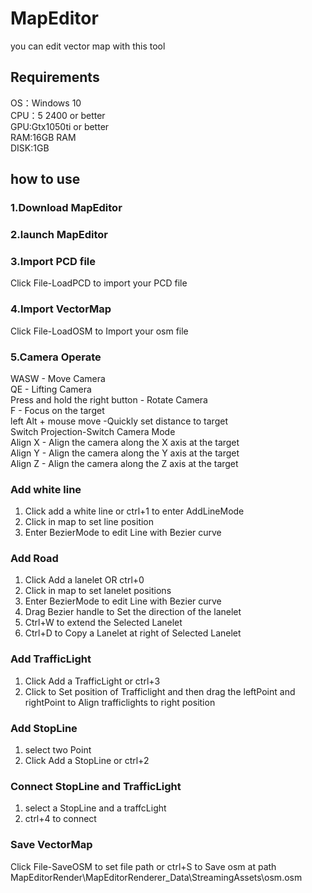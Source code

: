 # MapEditor
you can edit vector map with this tool
## Requirements
OS：Windows 10  
CPU：5 2400 or better  
GPU:Gtx1050ti or better  
RAM:16GB RAM  
DISK:1GB  
## how to use
### 1.Download MapEditor
### 2.launch MapEditor
### 3.Import PCD file
Click File-LoadPCD to import your PCD file  
### 4.Import VectorMap
Click File-LoadOSM to Import your osm file
### 5.Camera Operate
WASW - Move Camera  
QE - Lifting Camera  
Press and hold the right button - Rotate Camera  
F - Focus on the target  
left Alt + mouse move -Quickly set distance to target  
Switch Projection-Switch Camera Mode  
Align X - Align the camera along the X axis at the target  
Align Y - Align the camera along the Y axis at the target  
Align Z - Align the camera along the Z axis at the target
### Add white line
1. Click add a white line or ctrl+1 to enter AddLineMode
2. Click in map to set line position
3. Enter BezierMode to edit Line with Bezier curve
### Add Road
1. Click Add a lanelet OR ctrl+0
2. Click in map to set lanelet positions
3. Enter BezierMode to edit Line with Bezier curve
4. Drag Bezier handle to Set the direction of the lanelet
5. Ctrl+W to extend the Selected Lanelet
6. Ctrl+D to Copy a Lanelet at right of Selected Lanelet
### Add TrafficLight
1. Click Add a TrafficLight or ctrl+3
2. Click to Set position of Trafficlight and then drag the leftPoint and rightPoint to Align trafficlights to right position
### Add StopLine
1. select two Point
2. Click Add a StopLine or ctrl+2
### Connect StopLine and TrafficLight
1. select a StopLine and a traffcLight
2. ctrl+4 to connect
### Save VectorMap
Click File-SaveOSM to set file path or ctrl+S to Save osm at path MapEditorRender\MapEditorRenderer_Data\StreamingAssets\osm.osm








